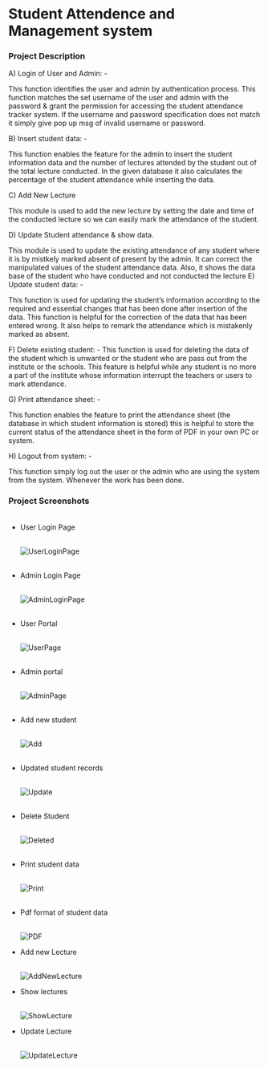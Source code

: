 # Student Attendence and Management system
<h3>Project Description</h3>
<p>
A) Login of User and Admin: -
  
This function identifies the user and admin by authentication process. This function matches the set username of the user and admin with the password & grant the permission for accessing the student attendance tracker system. If the username and password specification does not match it simply give pop up msg of invalid username or password.

B)	Insert student data: -

This function enables the feature for the admin to insert the student information data and the number of lectures attended by the student out of the total lecture conducted. In the given database it also calculates the percentage of the student attendance while inserting the data.

C)	Add New Lecture

This module is used to add the new lecture by setting the date and time of the conducted lecture so we can easily mark the attendance of the student.

D)	Update Student attendance & show data.

This module is used to update the existing attendance of any student where it is by mistkely marked absent of present by the admin. It can correct the manipulated values of the student attendance data. Also, it shows the data base of the student who have conducted and not conducted the lecture
E)	Update student data: -

This function is used for updating the student’s information according to the required and essential changes that has been done after insertion of the data. This function is helpful for the correction of the data that has been entered wrong. It also helps to remark the attendance which is mistakenly marked as absent.

F)	Delete existing student: -
This function is used for deleting the data of the student which is unwanted or the student who are pass out from the institute or the schools. This feature is helpful while any student is no more a part of the institute whose information interrupt the teachers or users to mark attendance.

G)	Print attendance sheet: -

This function enables the feature to print the attendance sheet (the database in which student information is stored) this is helpful to store the current status of the attendance sheet in the form of PDF in your own PC or system.

H)	Logout from system: -

This function simply log out the user or the admin who are using the system from the system. Whenever the work has been done. 

<h3>Project Screenshots</h3>
</p>
<ul>
  <br>
  <li>User Login Page</li>
  <br>
  
  ![UserLoginPage](https://github.com/HarshalHK77/Student-Attendence-and-Management-system/assets/82582591/f749315f-5160-421e-a673-a329790f995b)
  
  <br>
  <li>Admin Login Page</li>
  <br>
  
  ![AdminLoginPage](https://github.com/HarshalHK77/Student-Attendence-and-Management-system/assets/82582591/be4c3b86-76e3-44ca-9031-45ddbde98432)

  <br>
  <li>User Portal</li>
  <br>
  
  ![UserPage](https://github.com/HarshalHK77/Student-Attendence-and-Management-system/assets/82582591/381ecc38-c9d0-4857-8942-343ffade1414)

  <br>
  <li>Admin portal</li>
  <br>
  
![AdminPage](https://github.com/HarshalHK77/Student-Attendence-and-Management-system/assets/82582591/cac1f363-1a8d-4c37-bcee-624f7743ddf7)

<br>
  <li>Add new student</li>
  <br>
  
![Add](https://github.com/HarshalHK77/Student-Attendence-and-Management-system/assets/82582591/6c9396b2-b56b-447b-9874-e5b972060fc0)

<br>
  <li>Updated student records</li>
  <br>
  
![Update](https://github.com/HarshalHK77/Student-Attendence-and-Management-system/assets/82582591/36c01a3f-3315-4f2b-b6a2-00f13f969f23)

<br>
  <li>Delete Student</li>
  <br>
  
![Deleted](https://github.com/HarshalHK77/Student-Attendence-and-Management-system/assets/82582591/7555ba9f-7d97-4abb-aaf2-8d639f3fb15b)

<br>
  <li>Print student data</li>
  <br>
  
![Print](https://github.com/HarshalHK77/Student-Attendence-and-Management-system/assets/82582591/c998a751-6d58-4e9a-a03c-a1488fec081b)

<br>
  <li>Pdf format of student data</li>
  <br>
  
![PDF](https://github.com/HarshalHK77/Student-Attendence-and-Management-system/assets/82582591/dcf5b832-1024-4d01-8c53-6cb81c28026c)
<br>
  <li>Add new Lecture</li>
  <br>
  
![AddNewLecture](https://github.com/HarshalHK77/Student-Attendence-and-Management-system/assets/82582591/51dcf3ac-e02b-4df5-9111-44604a4c2dc3)
<br>
  <li>Show lectures</li>
  <br>

![ShowLecture](https://github.com/HarshalHK77/Student-Attendence-and-Management-system/assets/82582591/499c4eb5-3f9e-420f-9ce3-a5c3c3974eac)
<br>
  <li>Update Lecture</li>
  <br>
  
![UpdateLecture](https://github.com/HarshalHK77/Student-Attendence-and-Management-system/assets/82582591/9f5572a7-39ac-41a2-be1e-f6dd1b2b2de8)

</ul>
